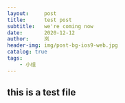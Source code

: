 ```yaml
---
layout:     post
title:      test post
subtitle:   we're coming now
date:       2020-12-12
author:     岚
header-img: img/post-bg-ios9-web.jpg
catalog: true
tags:
    - 小组
---
```


## this is a test file
